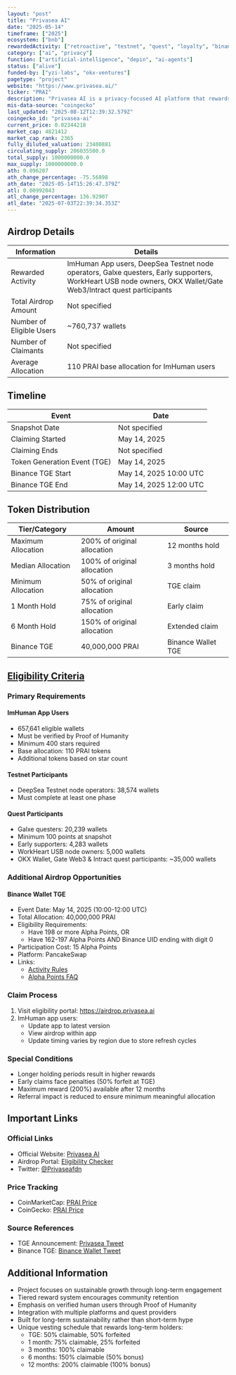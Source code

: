 ```yaml
---
layout: "post"
title: "Privasea AI"
date: "2025-05-14"
timeframe: ["2025"]
ecosystem: ["bnb"]
rewardedActivity: ["retroactive", "testnet", "quest", "loyalty", "binance-alpha"]
category: ["ai", "privacy"]
function: ["artificial-intelligence", "depin", "ai-agents"]
status: ["alive"]
funded-by: ["yzi-labs", "okx-ventures"]
pagetype: "project"
website: "https://www.privasea.ai/"
ticker: "PRAI"
description: "Privasea AI is a privacy-focused AI platform that rewards long-term community engagement through a unique token distribution mechanism that incentivizes patient participation."
mis-data-source: "coingecko"
last_updated: "2025-08-12T12:39:32.579Z"
coingecko_id: "privasea-ai"
current_price: 0.02344218
market_cap: 4821412
market_cap_rank: 2365
fully_diluted_valuation: 23400881
circulating_supply: 206035500.0
total_supply: 1000000000.0
max_supply: 1000000000.0
ath: 0.096207
ath_change_percentage: -75.56898
ath_date: "2025-05-14T15:26:47.379Z"
atl: 0.00992043
atl_change_percentage: 136.92907
atl_date: "2025-07-03T22:39:34.353Z"
---
```


## Airdrop Details

| Information              | Details                                                                              |
| ------------------------ | ------------------------------------------------------------------------------------ |
| Rewarded Activity        | ImHuman App users, DeepSea Testnet node operators, Galxe questers, Early supporters, WorkHeart USB node owners, OKX Wallet/Gate Web3/Intract quest participants |
| Total Airdrop Amount     | Not specified                                                                        |
| Number of Eligible Users | ~760,737 wallets                                                                     |
| Number of Claimants      | Not specified                                                                        |
| Average Allocation       | 110 PRAI base allocation for ImHuman users                                           |

## Timeline

| Event                        | Date                                           |
| ---------------------------- | ---------------------------------------------- |
| Snapshot Date                | Not specified                                  |
| Claiming Started             | May 14, 2025                                   |
| Claiming Ends                | Not specified                                  |
| Token Generation Event (TGE) | May 14, 2025                                   |
| Binance TGE Start           | May 14, 2025 10:00 UTC                        |
| Binance TGE End             | May 14, 2025 12:00 UTC                        |

## Token Distribution

| Tier/Category      | Amount                                        | Source                    |
| ------------------ | --------------------------------------------- | ------------------------- |
| Maximum Allocation | 200% of original allocation                   | 12 months hold            |
| Median Allocation  | 100% of original allocation                   | 3 months hold             |
| Minimum Allocation | 50% of original allocation                    | TGE claim                 |
| 1 Month Hold       | 75% of original allocation                    | Early claim               |
| 6 Month Hold       | 150% of original allocation                   | Extended claim            |
| Binance TGE        | 40,000,000 PRAI                               | Binance Wallet TGE        |

## [Eligibility Criteria](https://x.com/Privaseafdn/status/1922654431348138025)

### Primary Requirements

#### ImHuman App Users
- 657,641 eligible wallets
- Must be verified by Proof of Humanity
- Minimum 400 stars required
- Base allocation: 110 PRAI tokens
- Additional tokens based on star count

#### Testnet Participants
- DeepSea Testnet node operators: 38,574 wallets
- Must complete at least one phase

#### Quest Participants
- Galxe questers: 20,239 wallets
- Minimum 100 points at snapshot
- Early supporters: 4,283 wallets
- WorkHeart USB node owners: 5,000 wallets
- OKX Wallet, Gate Web3 & Intract quest participants: ~35,000 wallets

### Additional Airdrop Opportunities

#### Binance Wallet TGE
- Event Date: May 14, 2025 (10:00-12:00 UTC)
- Total Allocation: 40,000,000 PRAI
- Eligibility Requirements:
  - Have 198 or more Alpha Points, OR
  - Have 162-197 Alpha Points AND Binance UID ending with digit 0
- Participation Cost: 15 Alpha Points
- Platform: PancakeSwap
- Links:
  - [Activity Rules](https://binance.com/en/events/privasea-tge)
  - [Alpha Points FAQ](https://binance.com/en/support/faq/detail/12e7f2e555704f9c8e852d1c1afb032a)

### Claim Process

1. Visit eligibility portal: https://airdrop.privasea.ai
2. ImHuman app users:
   - Update app to latest version
   - View airdrop within app
   - Update timing varies by region due to store refresh cycles

### Special Conditions

- Longer holding periods result in higher rewards
- Early claims face penalties (50% forfeit at TGE)
- Maximum reward (200%) available after 12 months
- Referral impact is reduced to ensure minimum meaningful allocation

## Important Links

### Official Links

- Official Website: [Privasea AI](https://www.privasea.ai/)
- Airdrop Portal: [Eligibility Checker](https://airdrop.privasea.ai)
- Twitter: [@Privaseafdn](https://x.com/Privaseafdn)

### Price Tracking

- CoinMarketCap: [PRAI Price](https://coinmarketcap.com/currencies/privasea-ai/)
- CoinGecko: [PRAI Price](https://www.coingecko.com/en/coins/privasea-ai)

### Source References

- TGE Announcement: [Privasea Tweet](https://x.com/Privaseafdn/status/1922654431348138025)
- Binance TGE: [Binance Wallet Tweet](https://x.com/BinanceWallet/status/1922561073288548641)

## Additional Information

- Project focuses on sustainable growth through long-term engagement
- Tiered reward system encourages community retention
- Emphasis on verified human users through Proof of Humanity
- Integration with multiple platforms and quest providers
- Built for long-term sustainability rather than short-term hype
- Unique vesting schedule that rewards long-term holders:
  - TGE: 50% claimable, 50% forfeited
  - 1 month: 75% claimable, 25% forfeited
  - 3 months: 100% claimable
  - 6 months: 150% claimable (50% bonus)
  - 12 months: 200% claimable (100% bonus)